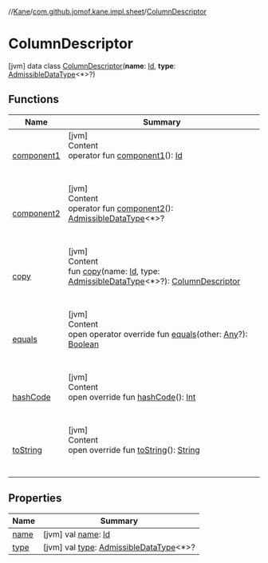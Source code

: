 //[Kane](../../index.md)/[com.github.jomof.kane.impl.sheet](../index.md)/[ColumnDescriptor](index.md)



# ColumnDescriptor  
 [jvm] data class [ColumnDescriptor](index.md)(**name**: [Id](../../com.github.jomof.kane.impl/index.md#%5Bcom.github.jomof.kane.impl%2FId%2F%2F%2FPointingToDeclaration%2F%5D%2FClasslikes%2F-435107620), **type**: [AdmissibleDataType](../-admissible-data-type/index.md)<*>?)   


## Functions  
  
|  Name|  Summary| 
|---|---|
| <a name="com.github.jomof.kane.impl.sheet/ColumnDescriptor/component1/#/PointingToDeclaration/"></a>[component1](component1.md)| <a name="com.github.jomof.kane.impl.sheet/ColumnDescriptor/component1/#/PointingToDeclaration/"></a>[jvm]  <br>Content  <br>operator fun [component1](component1.md)(): [Id](../../com.github.jomof.kane.impl/index.md#%5Bcom.github.jomof.kane.impl%2FId%2F%2F%2FPointingToDeclaration%2F%5D%2FClasslikes%2F-435107620)  <br><br><br>
| <a name="com.github.jomof.kane.impl.sheet/ColumnDescriptor/component2/#/PointingToDeclaration/"></a>[component2](component2.md)| <a name="com.github.jomof.kane.impl.sheet/ColumnDescriptor/component2/#/PointingToDeclaration/"></a>[jvm]  <br>Content  <br>operator fun [component2](component2.md)(): [AdmissibleDataType](../-admissible-data-type/index.md)<*>?  <br><br><br>
| <a name="com.github.jomof.kane.impl.sheet/ColumnDescriptor/copy/#kotlin.Any#com.github.jomof.kane.impl.sheet.AdmissibleDataType[*]?/PointingToDeclaration/"></a>[copy](copy.md)| <a name="com.github.jomof.kane.impl.sheet/ColumnDescriptor/copy/#kotlin.Any#com.github.jomof.kane.impl.sheet.AdmissibleDataType[*]?/PointingToDeclaration/"></a>[jvm]  <br>Content  <br>fun [copy](copy.md)(name: [Id](../../com.github.jomof.kane.impl/index.md#%5Bcom.github.jomof.kane.impl%2FId%2F%2F%2FPointingToDeclaration%2F%5D%2FClasslikes%2F-435107620), type: [AdmissibleDataType](../-admissible-data-type/index.md)<*>?): [ColumnDescriptor](index.md)  <br><br><br>
| <a name="kotlin/Any/equals/#kotlin.Any?/PointingToDeclaration/"></a>[equals](../../com.github.jomof.kane.impl.types/-double-algebraic-type/index.md#%5Bkotlin%2FAny%2Fequals%2F%23kotlin.Any%3F%2FPointingToDeclaration%2F%5D%2FFunctions%2F-435107620)| <a name="kotlin/Any/equals/#kotlin.Any?/PointingToDeclaration/"></a>[jvm]  <br>Content  <br>open operator override fun [equals](../../com.github.jomof.kane.impl.types/-double-algebraic-type/index.md#%5Bkotlin%2FAny%2Fequals%2F%23kotlin.Any%3F%2FPointingToDeclaration%2F%5D%2FFunctions%2F-435107620)(other: [Any](https://kotlinlang.org/api/latest/jvm/stdlib/kotlin/-any/index.html)?): [Boolean](https://kotlinlang.org/api/latest/jvm/stdlib/kotlin/-boolean/index.html)  <br><br><br>
| <a name="kotlin/Any/hashCode/#/PointingToDeclaration/"></a>[hashCode](../../com.github.jomof.kane.impl.types/-double-algebraic-type/index.md#%5Bkotlin%2FAny%2FhashCode%2F%23%2FPointingToDeclaration%2F%5D%2FFunctions%2F-435107620)| <a name="kotlin/Any/hashCode/#/PointingToDeclaration/"></a>[jvm]  <br>Content  <br>open override fun [hashCode](../../com.github.jomof.kane.impl.types/-double-algebraic-type/index.md#%5Bkotlin%2FAny%2FhashCode%2F%23%2FPointingToDeclaration%2F%5D%2FFunctions%2F-435107620)(): [Int](https://kotlinlang.org/api/latest/jvm/stdlib/kotlin/-int/index.html)  <br><br><br>
| <a name="kotlin/Any/toString/#/PointingToDeclaration/"></a>[toString](../../com.github.jomof.kane.impl.types/-object-kane-type/-companion/index.md#%5Bkotlin%2FAny%2FtoString%2F%23%2FPointingToDeclaration%2F%5D%2FFunctions%2F-435107620)| <a name="kotlin/Any/toString/#/PointingToDeclaration/"></a>[jvm]  <br>Content  <br>open override fun [toString](../../com.github.jomof.kane.impl.types/-object-kane-type/-companion/index.md#%5Bkotlin%2FAny%2FtoString%2F%23%2FPointingToDeclaration%2F%5D%2FFunctions%2F-435107620)(): [String](https://kotlinlang.org/api/latest/jvm/stdlib/kotlin/-string/index.html)  <br><br><br>


## Properties  
  
|  Name|  Summary| 
|---|---|
| <a name="com.github.jomof.kane.impl.sheet/ColumnDescriptor/name/#/PointingToDeclaration/"></a>[name](name.md)| <a name="com.github.jomof.kane.impl.sheet/ColumnDescriptor/name/#/PointingToDeclaration/"></a> [jvm] val [name](name.md): [Id](../../com.github.jomof.kane.impl/index.md#%5Bcom.github.jomof.kane.impl%2FId%2F%2F%2FPointingToDeclaration%2F%5D%2FClasslikes%2F-435107620)   <br>
| <a name="com.github.jomof.kane.impl.sheet/ColumnDescriptor/type/#/PointingToDeclaration/"></a>[type](type.md)| <a name="com.github.jomof.kane.impl.sheet/ColumnDescriptor/type/#/PointingToDeclaration/"></a> [jvm] val [type](type.md): [AdmissibleDataType](../-admissible-data-type/index.md)<*>?   <br>

